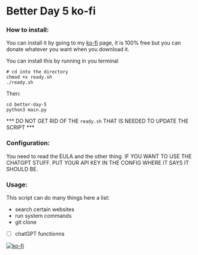 # Better Day 5 ko-fi

### How to install:

You can install it by going to my [ko-fi](https://ko-fi.com/s/f75552862a) page, it is 100% free but you can donate whatever you want when you download it.

You can install this by running in you terminal
```
# cd into the directory
chmod +x ready.sh
./ready.sh
```

Then:

```
cd better-day-5
python3 main.py
```

*** DO NOT GET RID OF THE ```ready.sh``` THAT IS NEEDED TO UPDATE THE SCRIPT ***

### Configuration:

You need to read the EULA and the other thing. IF YOU WANT TO USE THE CHATGPT STUFF. PUT YOUR API KEY IN THE CONFIG WHERE IT SAYS IT SHOULD BE.

### Usage:

This script can do many things here a list:

- search certain websites
- run system commands
- git clone
- [ ] chatGPT functionns
 
[![ko-fi](https://ko-fi.com/img/githubbutton_sm.svg)](https://ko-fi.com/Y8Y6J7HHP)
